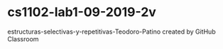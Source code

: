 # cs1102-lab1-09-2019-2v
estructuras-selectivas-y-repetitivas-Teodoro-Patino created by GitHub Classroom
